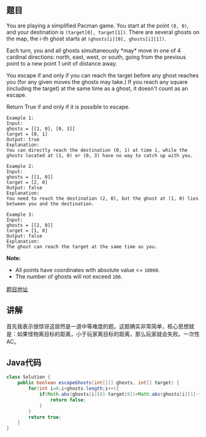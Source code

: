 ## 题目

You are playing a simplified Pacman game. You start at the point `(0, 0)`, and your destination is `(target[0], target[1])`. There are several ghosts on the map, the i-th ghost starts at `(ghosts[i][0], ghosts[i][1])`.

Each turn, you and all ghosts simultaneously \*may\* move in one of 4 cardinal directions: north, east, west, or south, going from the previous point to a new point 1 unit of distance away.

You escape if and only if you can reach the target before any ghost reaches you (for any given moves the ghosts may take.)  If you reach any square (including the target) at the same time as a ghost, it doesn't count as an escape.

Return True if and only if it is possible to escape.

```
Example 1:
Input: 
ghosts = [[1, 0], [0, 3]]
target = [0, 1]
Output: true
Explanation: 
You can directly reach the destination (0, 1) at time 1, while the ghosts located at (1, 0) or (0, 3) have no way to catch up with you.
```

```
Example 2:
Input: 
ghosts = [[1, 0]]
target = [2, 0]
Output: false
Explanation: 
You need to reach the destination (2, 0), but the ghost at (1, 0) lies between you and the destination.
```

```
Example 3:
Input: 
ghosts = [[2, 0]]
target = [1, 0]
Output: false
Explanation: 
The ghost can reach the target at the same time as you.
```

**Note:**

- All points have coordinates with absolute value <= `10000`.
- The number of ghosts will not exceed `100`.

[题目地址](https://leetcode.com/problems/escape-the-ghosts/)

## 讲解

首先我表示很惊讶这居然是一道中等难度的题。这题确实非常简单，核心思想就是：如果怪物离目标的距离，小于玩家离目标的距离，那么玩家就会失败。一次性AC。

## Java代码

```java
class Solution {
    public boolean escapeGhosts(int[][] ghosts, int[] target) {
        for(int i=0;i<ghosts.length;i++){
            if(Math.abs(ghosts[i][0]-target[0])+Math.abs(ghosts[i][1]-target[1])<Math.abs(target[0])+Math.abs(target[1])){
                return false;
            }
        }
        return true;
    }
}
```
